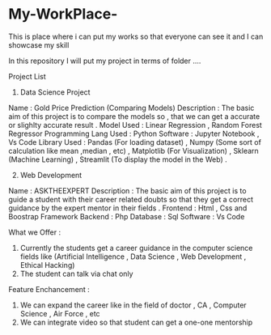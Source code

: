 # My-WorkPlace-
This is place where i can put my works so that everyone can see it and I can showcase my skill

In this repository I will put my project in terms of folder ....

Project List
1) Data Science Project 

Name : Gold Price Prediction (Comparing Models)
Description : The basic aim of this project is to compare the models so , that we can get a accurate or slighlty accurate result . 
Model Used : Linear Regression , Random Forest Regressor 
Programming Lang Used : Python 
Software : Jupyter Notebook , Vs Code 
Library Used : Pandas (For loading dataset) , Numpy (Some sort of calculation like mean ,median , etc) , Matplotlib (For Visualization) , 
Sklearn (Machine Learning) , Streamlit (To display the model in the Web) . 

2) Web Development 

Name : ASKTHEEXPERT
Description : The basic aim of this project is to guide a student with their career related doubts so that they get a correct guidance by the expert mentor 
              in their fields . 
Frontend : Html , Css and Boostrap Framework 
Backend : Php 
Database : Sql 
Software : Vs Code 

What we Offer : 

1) Currently the students get a career guidance in the computer science fields like (Artificial Intelligence , Data Science , Web Development , Ethical Hacking)
2) The student can talk via chat only 

Feature Enchancement : 

1) We can expand the career like in the field of doctor , CA , Computer Science , Air Force , etc 
2) We can integrate video so that student can get a one-one mentorship 

